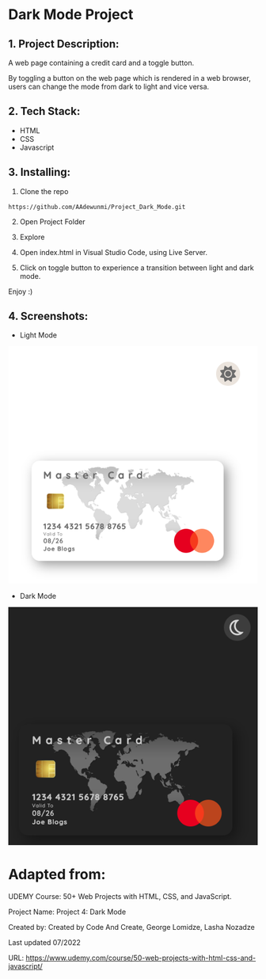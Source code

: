 # Dark Mode Project

## 1. Project Description: 

A web page containing a credit card and a toggle button.

By toggling a button on the web page which is rendered in a web browser, users can change the mode from dark to light and vice versa.


## 2. Tech Stack: 

- HTML
- CSS
- Javascript

## 3. Installing:

1. Clone the repo

```
https://github.com/AAdewunmi/Project_Dark_Mode.git
```

2. Open Project Folder

3. Explore

4. Open index.html in Visual Studio Code, using Live Server.

5. Click on toggle button to experience a transition between light and dark mode.

Enjoy :)

## 4. Screenshots:

- Light Mode

![Image description](images/bright.png)


- Dark Mode

![Image description](images/dark.png)

# Adapted from:

UDEMY Course: 50+ Web Projects with HTML, CSS, and JavaScript.

Project Name: Project 4: Dark Mode

Created by: Created by Code And Create, George Lomidze, Lasha Nozadze

Last updated 07/2022

URL: https://www.udemy.com/course/50-web-projects-with-html-css-and-javascript/
